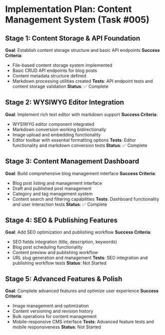 # Implementation Plan: Content Management System (Task #005)

## Stage 1: Content Storage & API Foundation
**Goal**: Establish content storage structure and basic API endpoints
**Success Criteria**:
- File-based content storage system implemented
- Basic CRUD API endpoints for blog posts
- Content metadata structure defined
- Markdown processing utilities created
**Tests**: API endpoint tests and content storage validation
**Status**: ✅ Complete

## Stage 2: WYSIWYG Editor Integration
**Goal**: Implement rich text editor with markdown support
**Success Criteria**:
- WYSIWYG editor component integrated
- Markdown conversion working bidirectionally
- Image upload and embedding functionality
- Editor toolbar with essential formatting options
**Tests**: Editor functionality and markdown conversion tests
**Status**: ✅ Complete

## Stage 3: Content Management Dashboard
**Goal**: Build comprehensive blog management interface
**Success Criteria**:
- Blog post listing and management interface
- Draft and published post management
- Category and tag management system
- Content search and filtering capabilities
**Tests**: Dashboard functionality and user interaction tests
**Status**: ✅ Complete

## Stage 4: SEO & Publishing Features
**Goal**: Add SEO optimization and publishing workflow
**Success Criteria**:
- SEO fields integration (title, description, keywords)
- Blog post scheduling functionality
- Content preview and publishing workflow
- URL slug generation and management
**Tests**: SEO integration and publishing workflow tests
**Status**: Not Started

## Stage 5: Advanced Features & Polish
**Goal**: Complete advanced features and optimize user experience
**Success Criteria**:
- Image management and optimization
- Content versioning and revision history
- Bulk operations for content management
- Mobile-responsive CMS interface
**Tests**: Advanced feature tests and mobile responsiveness
**Status**: Not Started
